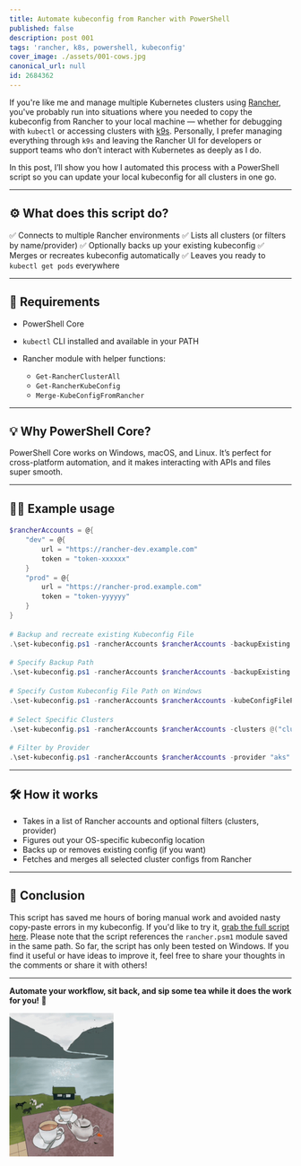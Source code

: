 ```yaml
---
title: Automate kubeconfig from Rancher with PowerShell
published: false
description: post 001
tags: 'rancher, k8s, powershell, kubeconfig'
cover_image: ./assets/001-cows.jpg
canonical_url: null
id: 2684362
---
```


<!-- 001-cows.jpg   https://pixabay.com/photos/nature-pasture-livestock-cattle-5625841/ -->

If you're like me and manage multiple Kubernetes clusters using [Rancher](https://www.rancher.com/), you've probably run into situations where you needed to copy the kubeconfig from Rancher to your local machine — whether for debugging with `kubectl` or accessing clusters with [k9s](https://k9scli.io/). Personally, I prefer managing everything through `k9s` and leaving the Rancher UI for developers or support teams who don’t interact with Kubernetes as deeply as I do.

In this post, I’ll show you how I automated this process with a PowerShell script so you can update your local kubeconfig for all clusters in one go.

---

## ⚙️ What does this script do?

✅ Connects to multiple Rancher environments
✅ Lists all clusters (or filters by name/provider)
✅ Optionally backs up your existing kubeconfig
✅ Merges or recreates kubeconfig automatically
✅ Leaves you ready to `kubectl get pods` everywhere

---

## 🧾 Requirements

* PowerShell Core
* `kubectl` CLI installed and available in your PATH
* Rancher module with helper functions:

  * `Get-RancherClusterAll`
  * `Get-RancherKubeConfig`
  * `Merge-KubeConfigFromRancher`

---

## 💡 Why PowerShell Core?

PowerShell Core works on Windows, macOS, and Linux. It’s perfect for cross-platform automation, and it makes interacting with APIs and files super smooth.

---

## 🏃‍♂️ Example usage

```powershell
$rancherAccounts = @{
    "dev" = @{
        url = "https://rancher-dev.example.com"
        token = "token-xxxxxx"
    }
    "prod" = @{
        url = "https://rancher-prod.example.com"
        token = "token-yyyyyy"
    }
}

# Backup and recreate existing Kubeconfig File
.\set-kubeconfig.ps1 -rancherAccounts $rancherAccounts -backupExisting -recreateConfig

# Specify Backup Path
.\set-kubeconfig.ps1 -rancherAccounts $rancherAccounts -backupExisting -backupPath "C:\Backups\KubeconfigBackups"

# Specify Custom Kubeconfig File Path on Windows
.\set-kubeconfig.ps1 -rancherAccounts $rancherAccounts -kubeConfigFilePath "C:\Users\<user>\.kube\custom-config"

# Select Specific Clusters
.\set-kubeconfig.ps1 -rancherAccounts $rancherAccounts -clusters @("cluster1", "cluster2", "cluster3")

# Filter by Provider
.\set-kubeconfig.ps1 -rancherAccounts $rancherAccounts -provider "aks"
```
---

## 🛠️ How it works

* Takes in a list of Rancher accounts and optional filters (clusters, provider)
* Figures out your OS-specific kubeconfig location
* Backs up or removes existing config (if you want)
* Fetches and merges all selected cluster configs from Rancher

---

## 🚀 Conclusion

This script has saved me hours of boring manual work and avoided nasty copy-paste errors in my kubeconfig.
If you'd like to try it, [grab the full script here](../scripts/powershell/rancher-set-kubeconfig.ps1). Please note that the script references the `rancher.psm1` module saved in the same path.
So far, the script has only been tested on Windows. If you find it useful or have ideas to improve it, feel free to share your thoughts in the comments or share it with others!

---

**Automate your workflow, sit back, and sip some tea while it does the work for you!** 🎉

![GIF Example](./assets/001-tea.gif)
